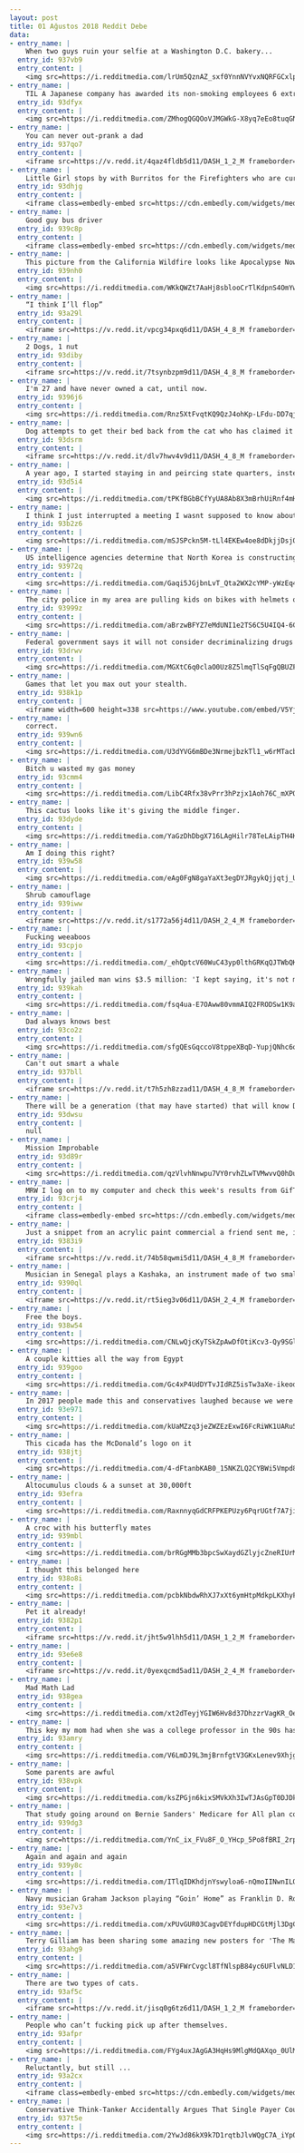```yaml
---
layout: post
title: 01 Ağustos 2018 Reddit Debe
data:
- entry_name: |
    When two guys ruin your selfie at a Washington D.C. bakery...
  entry_id: 937vb9
  entry_content: |
    <img src=https://i.redditmedia.com/lrUm5QznAZ_sxf0YnnNVYvxNQRFGCxlpIp_5A8JruKY.jpg?s=867fcfa985815cb607a70100186efab2 frameborder=0>
- entry_name: |
    TIL A Japanese company has awarded its non-smoking employees 6 extra vacation days to compensate for the smoker’s smoke breaks
  entry_id: 93dfyx
  entry_content: |
    <img src=https://i.redditmedia.com/ZMhogQGQOoVJMGWkG-X8yq7eEo8tuqGNdbmU5_7LOpA.jpg?s=f02a89646294fdebe40364d605522748 frameborder=0>
- entry_name: |
    You can never out-prank a dad
  entry_id: 937qo7
  entry_content: |
    <iframe src=https://v.redd.it/4qaz4fldb5d11/DASH_1_2_M frameborder=0></iframe>
- entry_name: |
    Little Girl stops by with Burritos for the Firefighters who are currently battling the Carr forest fire in CA.
  entry_id: 93dhjg
  entry_content: |
    <iframe class=embedly-embed src=https://cdn.embedly.com/widgets/media.html?src=https%3A%2F%2Fgfycat.com%2Fifr%2FBelovedLastBallpython&url=https%3A%2F%2Fgfycat.com%2FBelovedLastBallpython&image=https%3A%2F%2Fthumbs.gfycat.com%2FBelovedLastBallpython-size_restricted.gif&key=522baf40bd3911e08d854040d3dc5c07&type=text%2Fhtml&schema=gfycat width=600 height=600 scrolling=no frameborder=0 allow=autoplay; fullscreen allowfullscreen=true></iframe>
- entry_name: |
    Good guy bus driver
  entry_id: 939c8p
  entry_content: |
    <iframe class=embedly-embed src=https://cdn.embedly.com/widgets/media.html?src=https%3A%2F%2Fgfycat.com%2Fifr%2FWhimsicalSpiffyAurochs&url=https%3A%2F%2Fgfycat.com%2FWhimsicalSpiffyAurochs&image=https%3A%2F%2Fthumbs.gfycat.com%2FWhimsicalSpiffyAurochs-size_restricted.gif&key=2aa3c4d5f3de4f5b9120b660ad850dc9&type=text%2Fhtml&schema=gfycat width=600 height=338 scrolling=no frameborder=0 allow=autoplay; fullscreen allowfullscreen=true></iframe>
- entry_name: |
    This picture from the California Wildfire looks like Apocalypse Now.
  entry_id: 939nh0
  entry_content: |
    <img src=https://i.redditmedia.com/WKkQWZt7AaHj8sblooCrTlKdpnS4OmYwXySj1QvVYiM.jpg?s=626db75c8bb3b104bdbc6af2d84e2220 frameborder=0>
- entry_name: |
    “I think I’ll flop”
  entry_id: 93a29l
  entry_content: |
    <iframe src=https://v.redd.it/vpcg34pxq6d11/DASH_4_8_M frameborder=0></iframe>
- entry_name: |
    2 Dogs, 1 nut
  entry_id: 93diby
  entry_content: |
    <iframe src=https://v.redd.it/7tsynbzpm9d11/DASH_4_8_M frameborder=0></iframe>
- entry_name: |
    I'm 27 and have never owned a cat, until now.
  entry_id: 9396j6
  entry_content: |
    <img src=https://i.redditmedia.com/Rnz5XtFvqtKQ9QzJ4ohKp-LFdu-DD7qj0PjnPj0Cjr4.jpg?s=58fb6109cb96644154f31d92a5e037fe frameborder=0>
- entry_name: |
    Dog attempts to get their bed back from the cat who has claimed it
  entry_id: 93dsrm
  entry_content: |
    <iframe src=https://v.redd.it/dlv7hwv4v9d11/DASH_4_8_M frameborder=0></iframe>
- entry_name: |
    A year ago, I started staying in and peircing state quarters, instead of going out and getting in trouble. Here is my collection so far.
  entry_id: 93d5i4
  entry_content: |
    <img src=https://i.redditmedia.com/tPKfBGbBCfYyUA8Ab8X3mBrhUiRnf4mHbIZ-hfQY7fI.jpg?s=d5fd8b9a147d8041ff8af3cac30c5a6c frameborder=0>
- entry_name: |
    I think I just interrupted a meeting I wasnt supposed to know about
  entry_id: 93b2z6
  entry_content: |
    <img src=https://i.redditmedia.com/mSJSPckn5M-tLl4EKEw4oe8dDkjjDsj02tfyVWRvUDQ.jpg?s=24ff76fa8084aec91951d7d980bf84b4 frameborder=0>
- entry_name: |
    US intelligence agencies determine that North Korea is constructing new missiles: report
  entry_id: 93972q
  entry_content: |
    <img src=https://i.redditmedia.com/Gaqi5JGjbnLvT_Qta2WX2cYMP-yWzEq4UUEev65bESQ.jpg?s=ade10961e2de8a92bc018ecfa7ce9d9d frameborder=0>
- entry_name: |
    The city police in my area are pulling kids on bikes with helmets over! My daughter won’t stop talking about it!
  entry_id: 93999z
  entry_content: |
    <img src=https://i.redditmedia.com/aBrzwBFYZ7eMdUNI1e2TS6C5U4IQ4-6CgJ0DD5NN1ds.jpg?s=1e8f0bd0499dc66ff84b92a3bbf8c171 frameborder=0>
- entry_name: |
    Federal government says it will not consider decriminalizing drugs beyond marijuana, despite calls from Canada’s major cities to consider measure. Montreal and Toronto are echoing Vancouver and urging government to treat drug use as public health issue, rather than criminal one.
  entry_id: 93drwv
  entry_content: |
    <img src=https://i.redditmedia.com/MGXtC6q0claO0Uz8Z5lmqTlSqFgQBUZFF9aBSvGvmbA.jpg?s=e31d07db48a015852c46443e89fa1183 frameborder=0>
- entry_name: |
    Games that let you max out your stealth.
  entry_id: 938k1p
  entry_content: |
    <iframe width=600 height=338 src=https://www.youtube.com/embed/V5YjlQkDz5w?feature=oembed&enablejsapi=1 frameborder=0 allow=autoplay; encrypted-media allowfullscreen></iframe>
- entry_name: |
    correct.
  entry_id: 939wn6
  entry_content: |
    <img src=https://i.redditmedia.com/U3dYVG6mBDe3NrmejbzkTl1_w6rMTacb2IMjnxYoJZE.jpg?s=506b0759f1cbd7dd31d6e1dd87e7fac6 frameborder=0>
- entry_name: |
    Bitch u wasted my gas money
  entry_id: 93cmm4
  entry_content: |
    <img src=https://i.redditmedia.com/LibC4Rfx38vPrr3hPzjx1Aoh76C_mXPQhVo7rNnU7uk.jpg?s=b76ebe14bce275e49957e9835cd65843 frameborder=0>
- entry_name: |
    This cactus looks like it's giving the middle finger.
  entry_id: 93dyde
  entry_content: |
    <img src=https://i.redditmedia.com/YaGzDhDbgX716LAgHilr78TeLAipTH4K9esepEb1ou8.jpg?s=f85eb8ecd5688b19f8200ef2c93ea83b frameborder=0>
- entry_name: |
    Am I doing this right?
  entry_id: 939w58
  entry_content: |
    <img src=https://i.redditmedia.com/eAg0FgN8gaYaXt3egDYJRgykQjjqtj_UZ1i4_8S1mQw.jpg?s=27f91e2126c201ff69880d56268692d9 frameborder=0>
- entry_name: |
    Shrub camouflage
  entry_id: 939iww
  entry_content: |
    <iframe src=https://v.redd.it/s1772a56j4d11/DASH_2_4_M frameborder=0></iframe>
- entry_name: |
    Fucking weeaboos
  entry_id: 93cpjo
  entry_content: |
    <img src=https://i.redditmedia.com/_ehQptcV60WuC43yp0lthGRKqQJTWbQKPttcD1wNe-E.jpg?s=27afbca78d957c58f4676144edd4d825 frameborder=0>
- entry_name: |
    Wrongfully jailed man wins $3.5 million: 'I kept saying, it's not me'
  entry_id: 939kah
  entry_content: |
    <img src=https://i.redditmedia.com/fsq4ua-E7OAww80vmmAIQ2FRODSw1K9aD7ISDUq-yJE.jpg?s=f2187bd92d37d61d5cfab202ccf036af frameborder=0>
- entry_name: |
    Dad always knows best
  entry_id: 93co2z
  entry_content: |
    <img src=https://i.redditmedia.com/sfgQEsGqccoV8tppeXBqD-YupjQNhc6oMFFW18sMfpM.jpg?s=59b065fea33be114c2be83e0c1f1c64b frameborder=0>
- entry_name: |
    Can't out smart a whale
  entry_id: 937bll
  entry_content: |
    <iframe src=https://v.redd.it/t7h5zh8zzad11/DASH_4_8_M frameborder=0></iframe>
- entry_name: |
    There will be a generation (that may have started) that will know Dwayne Johnson as an action movie star and never smell what the Rock is cooking.
  entry_id: 93dwsu
  entry_content: |
    null
- entry_name: |
    Mission Improbable
  entry_id: 93d89r
  entry_content: |
    <img src=https://i.redditmedia.com/qzVlvhNnwpu7VY0rvhZLwTVMwvvQ0hDurlngyKaIYzg.jpg?s=c68cd8e00e0728f5095ce859a9aa4a9f frameborder=0>
- entry_name: |
    MRW I log on to my computer and check this week's results from GifTournament X.
  entry_id: 93crj4
  entry_content: |
    <iframe class=embedly-embed src=https://cdn.embedly.com/widgets/media.html?src=https%3A%2F%2Fgfycat.com%2Fifr%2FWatchfulAcceptableEasternglasslizard&url=https%3A%2F%2Fgfycat.com%2FWatchfulAcceptableEasternglasslizard&image=https%3A%2F%2Fthumbs.gfycat.com%2FWatchfulAcceptableEasternglasslizard-size_restricted.gif&key=2aa3c4d5f3de4f5b9120b660ad850dc9&type=text%2Fhtml&schema=gfycat width=600 height=251 scrolling=no frameborder=0 allow=autoplay; fullscreen allowfullscreen=true></iframe>
- entry_name: |
    Just a snippet from an acrylic paint commercial a friend sent me, it seemed fitting
  entry_id: 9383i9
  entry_content: |
    <iframe src=https://v.redd.it/74b58qwmi5d11/DASH_4_8_M frameborder=0></iframe>
- entry_name: |
    Musician in Senegal plays a Kashaka, an instrument made of two small, bean-filled gourds that are connected by a string
  entry_id: 9390ql
  entry_content: |
    <iframe src=https://v.redd.it/rt5ieg3v06d11/DASH_2_4_M frameborder=0></iframe>
- entry_name: |
    Free the boys.
  entry_id: 938w54
  entry_content: |
    <img src=https://i.redditmedia.com/CNLwQjcKyTSkZpAwDfOtiKcv3-Qy9SGl-CGLb95R9nc.jpg?s=6c62ad6d8880a30fd16c04137f0df094 frameborder=0>
- entry_name: |
    A couple kitties all the way from Egypt
  entry_id: 939goo
  entry_content: |
    <img src=https://i.redditmedia.com/Gc4xP4UdDYTvJIdRZ5isTw3aXe-ikeodJysWTV4_biE.jpg?s=9ddeb125752dbd54e7c292122e6585bc frameborder=0>
- entry_name: |
    In 2017 people made this and conservatives laughed because we were at stage 2 now we are box 6.
  entry_id: 93e971
  entry_content: |
    <img src=https://i.redditmedia.com/kUaMZzq3jeZWZEzExwI6FcRiWK1UARu5c2B6jVRgPGk.png?s=bfa7b740a3fb17bd2d57d3b7850d5aaa frameborder=0>
- entry_name: |
    This cicada has the McDonald’s logo on it
  entry_id: 938jtj
  entry_content: |
    <img src=https://i.redditmedia.com/4-dFtanbKAB0_15NKZLQ2CYBWi5Vmpd8yJRdzpC5nQU.jpg?s=ead523e57f1b2d29f24692e1049938d6 frameborder=0>
- entry_name: |
    Altocumulus clouds & a sunset at 30,000ft
  entry_id: 93efra
  entry_content: |
    <img src=https://i.redditmedia.com/RaxnnyqGdCRFPKEPUzy6PqrUGtf7A7jiB9uqirL5weU.jpg?s=dd7871ac3faf64a9573108699c5f8f5f frameborder=0>
- entry_name: |
    A croc with his butterfly mates
  entry_id: 939mbl
  entry_content: |
    <img src=https://i.redditmedia.com/brRGgMMb3bpcSwXaydGZlyjcZneRIUrMBRYffIgry8A.jpg?s=87b6a338c238ab43f4fa212b875f172d frameborder=0>
- entry_name: |
    I thought this belonged here
  entry_id: 938o8i
  entry_content: |
    <img src=https://i.redditmedia.com/pcbkNbdwRhXJ7xXt6ymHtpMdkpLKXhyFZgitPl9Rd6A.jpg?s=0e57ccf7d73f72db0f990362c25a129b frameborder=0>
- entry_name: |
    Pet it already!
  entry_id: 9382p1
  entry_content: |
    <iframe src=https://v.redd.it/jht5w9lhh5d11/DASH_1_2_M frameborder=0></iframe>
- entry_name: |
  entry_id: 93e6e8
  entry_content: |
    <iframe src=https://v.redd.it/0yexqcmd5ad11/DASH_2_4_M frameborder=0></iframe>
- entry_name: |
    Mad Math Lad
  entry_id: 938gea
  entry_content: |
    <img src=https://i.redditmedia.com/xt2dTeyjYGIW6Hv8d37DhzzrVagKR_OefiMqrKDJKtw.jpg?s=6d34dbf9d5029d1e6eb3ef6b63aefcba frameborder=0>
- entry_name: |
    This key my mom had when she was a college professor in the 90s has circles instead of a cuts
  entry_id: 93amry
  entry_content: |
    <img src=https://i.redditmedia.com/V6LmDJ9L3mjBrnfgtV3GKxLenev9XhjgKokvJfBQ3qc.jpg?s=c50422a06e32df1b99b6b7ca450faa95 frameborder=0>
- entry_name: |
    Some parents are awful
  entry_id: 938vpk
  entry_content: |
    <img src=https://i.redditmedia.com/ksZPGjn6kixSMVkXh3IwTJAsGpT0DJDkDApeOpuersI.jpg?s=407d6a448af66523902546cfacf36596 frameborder=0>
- entry_name: |
    That study going around on Bernie Sanders' Medicare for All plan comes with a big catch — the US would actually be saving money overall on healthcare
  entry_id: 939dg3
  entry_content: |
    <img src=https://i.redditmedia.com/YnC_ix_FVu8F_O_YHcp_5Po8fBRI_2rpzI5TxGmY17M.jpg?s=099a43a15e21c8655518c2933d624048 frameborder=0>
- entry_name: |
    Again and again and again
  entry_id: 939y8c
  entry_content: |
    <img src=https://i.redditmedia.com/ITlqIDKhdjnYswyloa6-nQmoIINwnILQZ-mTeMdeHJg.jpg?s=c8183991eb0f0141190ff0448b13b8e6 frameborder=0>
- entry_name: |
    Navy musician Graham Jackson playing “Goin’ Home” as Franklin D. Roosevelt's funeral train passes by (1945)
  entry_id: 93e7v3
  entry_content: |
    <img src=https://i.redditmedia.com/xPUvGUR03CagvDEYfdupHDCGtMjl3DgCydn7ytcXtMM.jpg?s=1f8bf98a8cda3166398c825b44b45b2b frameborder=0>
- entry_name: |
    Terry Gilliam has been sharing some amazing new posters for 'The Man Who Killed Don Quixote' on his Facebook page. Here is one.
  entry_id: 93ahg9
  entry_content: |
    <img src=https://i.redditmedia.com/a5VFWrCvgcl8TfNlspB84yc6UFlvNLD1DMPx0MBkt24.jpg?s=124fc70397df102b64e8965988de3a1c frameborder=0>
- entry_name: |
    There are two types of cats.
  entry_id: 93af5c
  entry_content: |
    <iframe src=https://v.redd.it/jisq0g6tz6d11/DASH_1_2_M frameborder=0></iframe>
- entry_name: |
    People who can’t fucking pick up after themselves.
  entry_id: 93afpr
  entry_content: |
    <img src=https://i.redditmedia.com/FYg4uxJAgGA3HqHs9MlgMdQAXqo_0UlM7CyLpxB_ADM.jpg?s=34db2942d6e05a78943b8bbdd48c3548 frameborder=0>
- entry_name: |
    Reluctantly, but still ...
  entry_id: 93a2cx
  entry_content: |
    <iframe class=embedly-embed src=https://cdn.embedly.com/widgets/media.html?src=https%3A%2F%2Fgfycat.com%2Fifr%2FSelfishOldfashionedEuropeanfiresalamander&url=https%3A%2F%2Fgfycat.com%2FSelfishOldfashionedEuropeanfiresalamander&image=https%3A%2F%2Fthumbs.gfycat.com%2FSelfishOldfashionedEuropeanfiresalamander-size_restricted.gif&key=2aa3c4d5f3de4f5b9120b660ad850dc9&type=text%2Fhtml&schema=gfycat width=320 height=178 scrolling=no frameborder=0 allow=autoplay; fullscreen allowfullscreen=true></iframe>
- entry_name: |
    Conservative Think-Tanker Accidentally Argues That Single Payer Could Save Americans $2 Trillion
  entry_id: 937t5e
  entry_content: |
    <img src=https://i.redditmedia.com/2YwJd86kX9k7D1rqtbJlvWQgC7A_iYp0uHP0wig-DsI.jpg?s=85dd1b2f80955c3bd49cb003a4b2b005 frameborder=0>
---
```

